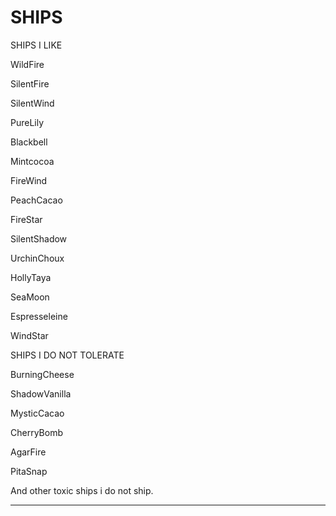 # SHIPS

SHIPS I LIKE

WildFire

SilentFire

SilentWind

PureLily

Blackbell

Mintcocoa

FireWind

PeachCacao

FireStar

SilentShadow

UrchinChoux

HollyTaya

SeaMoon

Espresseleine

WindStar



SHIPS I DO NOT TOLERATE

BurningCheese

ShadowVanilla

MysticCacao

CherryBomb

AgarFire

PitaSnap

And other toxic ships i do not ship.

---------------------------------------
